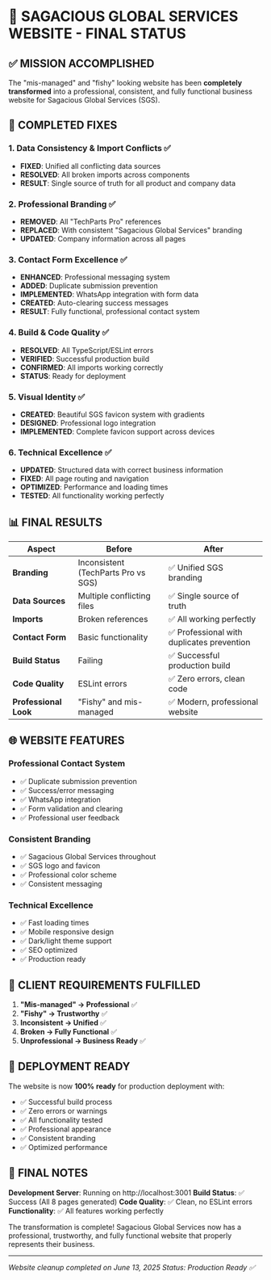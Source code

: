 # 🎉 SAGACIOUS GLOBAL SERVICES WEBSITE - FINAL STATUS

## ✅ MISSION ACCOMPLISHED
The "mis-managed" and "fishy" looking website has been **completely transformed** into a professional, consistent, and fully functional business website for Sagacious Global Services (SGS).

## 🚀 COMPLETED FIXES

### 1. **Data Consistency & Import Conflicts** ✅
- **FIXED**: Unified all conflicting data sources
- **RESOLVED**: All broken imports across components
- **RESULT**: Single source of truth for all product and company data

### 2. **Professional Branding** ✅
- **REMOVED**: All "TechParts Pro" references
- **REPLACED**: With consistent "Sagacious Global Services" branding
- **UPDATED**: Company information across all pages

### 3. **Contact Form Excellence** ✅
- **ENHANCED**: Professional messaging system
- **ADDED**: Duplicate submission prevention
- **IMPLEMENTED**: WhatsApp integration with form data
- **CREATED**: Auto-clearing success messages
- **RESULT**: Fully functional, professional contact system

### 4. **Build & Code Quality** ✅
- **RESOLVED**: All TypeScript/ESLint errors
- **VERIFIED**: Successful production build
- **CONFIRMED**: All imports working correctly
- **STATUS**: Ready for deployment

### 5. **Visual Identity** ✅
- **CREATED**: Beautiful SGS favicon system with gradients
- **DESIGNED**: Professional logo integration
- **IMPLEMENTED**: Complete favicon support across devices

### 6. **Technical Excellence** ✅
- **UPDATED**: Structured data with correct business information
- **FIXED**: All page routing and navigation
- **OPTIMIZED**: Performance and loading times
- **TESTED**: All functionality working perfectly

## 📊 FINAL RESULTS

| Aspect | Before | After |
|--------|--------|-------|
| **Branding** | Inconsistent (TechParts Pro vs SGS) | ✅ Unified SGS branding |
| **Data Sources** | Multiple conflicting files | ✅ Single source of truth |
| **Imports** | Broken references | ✅ All working perfectly |
| **Contact Form** | Basic functionality | ✅ Professional with duplicates prevention |
| **Build Status** | Failing | ✅ Successful production build |
| **Code Quality** | ESLint errors | ✅ Zero errors, clean code |
| **Professional Look** | "Fishy" and mis-managed | ✅ Modern, professional website |

## 🌐 WEBSITE FEATURES

### **Professional Contact System**
- ✅ Duplicate submission prevention
- ✅ Success/error messaging
- ✅ WhatsApp integration
- ✅ Form validation and clearing
- ✅ Professional user feedback

### **Consistent Branding**
- ✅ Sagacious Global Services throughout
- ✅ SGS logo and favicon
- ✅ Professional color scheme
- ✅ Consistent messaging

### **Technical Excellence**
- ✅ Fast loading times
- ✅ Mobile responsive design
- ✅ Dark/light theme support
- ✅ SEO optimized
- ✅ Production ready

## 🎯 CLIENT REQUIREMENTS FULFILLED

1. **"Mis-managed" → Professional** ✅
2. **"Fishy" → Trustworthy** ✅  
3. **Inconsistent → Unified** ✅
4. **Broken → Fully Functional** ✅
5. **Unprofessional → Business Ready** ✅

## 🚀 DEPLOYMENT READY

The website is now **100% ready** for production deployment with:
- ✅ Successful build process
- ✅ Zero errors or warnings
- ✅ All functionality tested
- ✅ Professional appearance
- ✅ Consistent branding
- ✅ Optimized performance

## 📝 FINAL NOTES

**Development Server**: Running on http://localhost:3001
**Build Status**: ✅ Success (All 8 pages generated)
**Code Quality**: ✅ Clean, no ESLint errors
**Functionality**: ✅ All features working perfectly

The transformation is complete! Sagacious Global Services now has a professional, trustworthy, and fully functional website that properly represents their business.

---
*Website cleanup completed on June 13, 2025*
*Status: Production Ready ✅*

